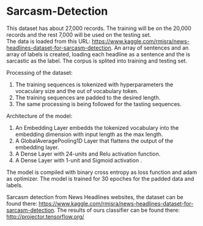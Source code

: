 # Sarcasm-Detection
This dataset has about 27,000 records. The training will be on the 20,000 records and the rest 7,000 will be used on the testing set.  
The data is loaded from this URL:  https://www.kaggle.com/rmisra/news-headlines-dataset-for-sarcasm-detection. An array of sentences  and an array of labels is created, loading each headline as a sentence and the is sarcastic as the label. The corpus is splited into training and testing set. 

Processing of the dataset:

1. The training sequences is tokenized with hyperparameters the vocaculary size and the out of vocabulary token.
2. The training sequences are padded to the desired length.
3. The same processing is being followed for the tasting sequences.

Architecture of the model:

1. An Embedding Layer embedds the tokenized vocabulary  into the embedding dimension with input length as the max length.
2. A GlobalAveragePooling1D Layer that flattens the output of the embedding layer.
3. A Dense Layer with 24-units and Relu activation function.
4. A Dense Layer with 1-unit and Sigmoid activation .

The model is compiled with binary cross entropy as loss function and adam as optimizer.
The model is trained for 30 epoches for the padded data and labels.






















Sarcasm detection from News Headlines websites, the dataset can be found there: https://www.kaggle.com/rmisra/news-headlines-dataset-for-sarcasm-detection. The results of ours classifier can be found there:  http://projector.tensorflow.org/

